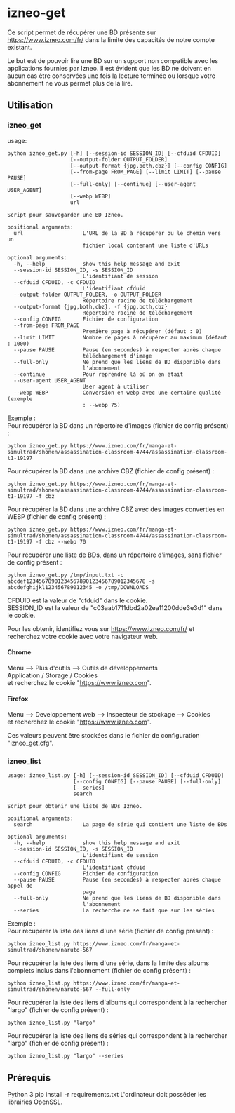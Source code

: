 # izneo-get
Ce script permet de récupérer une BD présente sur https://www.izneo.com/fr/ dans la limite des capacités de notre compte existant.

Le but est de pouvoir lire une BD sur un support non compatible avec les applications fournies par Izneo. 
Il est évident que les BD ne doivent en aucun cas être conservées une fois la lecture terminée ou lorsque votre abonnement ne vous permet plus de la lire.


## Utilisation
### izneo_get
usage: 
```
python izneo_get.py [-h] [--session-id SESSION_ID] [--cfduid CFDUID]
                    [--output-folder OUTPUT_FOLDER]
                    [--output-format {jpg,both,cbz}] [--config CONFIG]
                    [--from-page FROM_PAGE] [--limit LIMIT] [--pause PAUSE]
                    [--full-only] [--continue] [--user-agent USER_AGENT]
                    [--webp WEBP]
                    url

Script pour sauvegarder une BD Izneo.

positional arguments:
  url                   L'URL de la BD à récupérer ou le chemin vers un
                        fichier local contenant une liste d'URLs

optional arguments:
  -h, --help            show this help message and exit
  --session-id SESSION_ID, -s SESSION_ID
                        L'identifiant de session
  --cfduid CFDUID, -c CFDUID
                        L'identifiant cfduid
  --output-folder OUTPUT_FOLDER, -o OUTPUT_FOLDER
                        Répertoire racine de téléchargement
  --output-format {jpg,both,cbz}, -f {jpg,both,cbz}
                        Répertoire racine de téléchargement
  --config CONFIG       Fichier de configuration
  --from-page FROM_PAGE
                        Première page à récupérer (défaut : 0)
  --limit LIMIT         Nombre de pages à récupérer au maximum (défaut : 1000)
  --pause PAUSE         Pause (en secondes) à respecter après chaque
                        téléchargement d'image
  --full-only           Ne prend que les liens de BD disponible dans
                        l'abonnement
  --continue            Pour reprendre là où on en était
  --user-agent USER_AGENT
                        User agent à utiliser
  --webp WEBP           Conversion en webp avec une certaine qualité (exemple
                        : --webp 75)
```

Exemple :  
Pour récupérer la BD dans un répertoire d'images (fichier de config présent) :  
```
python izneo_get.py https://www.izneo.com/fr/manga-et-simultrad/shonen/assassination-classroom-4744/assassination-classroom-t1-19197
```


Pour récupérer la BD dans une archive CBZ (fichier de config présent) :  
```
python izneo_get.py https://www.izneo.com/fr/manga-et-simultrad/shonen/assassination-classroom-4744/assassination-classroom-t1-19197 -f cbz
```

Pour récupérer la BD dans une archive CBZ avec des images converties en WEBP (fichier de config présent) :  
```
python izneo_get.py https://www.izneo.com/fr/manga-et-simultrad/shonen/assassination-classroom-4744/assassination-classroom-t1-19197 -f cbz --webp 70
```

Pour récupérer une liste de BDs, dans un répertoire d'images, sans fichier de config présent :  
```
python izneo_get.py /tmp/input.txt -c abcdef12345678901234567890123456789012345678 -s abcdefghijkl123456789012345 -o /tmp/DOWNLOADS
```


CFDUID est la valeur de "cfduid" dans le cookie.  
SESSION_ID est la valeur de "c03aab1711dbd2a02ea11200dde3e3d1" dans le cookie.  

Pour les obtenir, identifiez vous sur https://www.izneo.com/fr/ et recherchez votre cookie avec votre navigateur web.

#### Chrome  
Menu --> Plus d'outils --> Outils de développements  
Application / Storage / Cookies  
et recherchez le cookie "https://www.izneo.com".  


#### Firefox  
Menu --> Developpement web --> Inspecteur de stockage --> Cookies  
et recherchez le cookie "https://www.izneo.com".  


Ces valeurs peuvent être stockées dans le fichier de configuration "izneo_get.cfg".  


### izneo_list
```
usage: izneo_list.py [-h] [--session-id SESSION_ID] [--cfduid CFDUID]
                     [--config CONFIG] [--pause PAUSE] [--full-only]
                     [--series]
                     search

Script pour obtenir une liste de BDs Izneo.

positional arguments:
  search                La page de série qui contient une liste de BDs

optional arguments:
  -h, --help            show this help message and exit
  --session-id SESSION_ID, -s SESSION_ID
                        L'identifiant de session
  --cfduid CFDUID, -c CFDUID
                        L'identifiant cfduid
  --config CONFIG       Fichier de configuration
  --pause PAUSE         Pause (en secondes) à respecter après chaque appel de
                        page
  --full-only           Ne prend que les liens de BD disponible dans
                        l'abonnement
  --series              La recherche ne se fait que sur les séries
```

Exemple :  
Pour récupérer la liste des liens d'une série (fichier de config présent) :  
```
python izneo_list.py https://www.izneo.com/fr/manga-et-simultrad/shonen/naruto-567
```

Pour récupérer la liste des liens d'une série, dans la limite des albums complets inclus dans l'abonnement (fichier de config présent) :  
```
python izneo_list.py https://www.izneo.com/fr/manga-et-simultrad/shonen/naruto-567 --full-only
```

Pour récupérer la liste des liens d'albums qui correspondent à la rechercher "largo" (fichier de config présent) :  
```
python izneo_list.py "largo"
```

Pour récupérer la liste des liens de séries qui correspondent à la rechercher "largo" (fichier de config présent) :  
```
python izneo_list.py "largo" --series
```


## Prérequis
Python 3
pip install -r requirements.txt
L'ordinateur doit posséder les librairies OpenSSL. 
